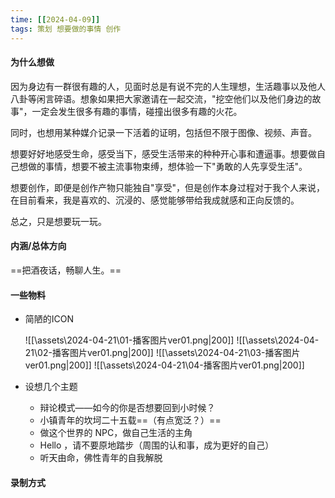 ```yaml
---
time: [[2024-04-09]]
tags: 策划 想要做的事情 创作
---
```


#### 为什么想做
因为身边有一群很有趣的人，见面时总是有说不完的人生理想，生活趣事以及他人八卦等闲言碎语。想象如果把大家邀请在一起交流，"挖空他们以及他们身边的故事"，一定会发生很多有趣的事情，碰撞出很多有趣的火花。

同时，也想用某种媒介记录一下活着的证明，包括但不限于图像、视频、声音。

想要好好地感受生命，感受当下，感受生活带来的种种开心事和遭逼事。想要做自己想做的事情，想要不被主流事物束缚，想体验一下"勇敢的人先享受生活"。

想要创作，即便是创作产物只能独自"享受"，但是创作本身过程对于我个人来说，在目前看来，我是喜欢的、沉浸的、感觉能够带给我成就感和正向反馈的。

总之，只是想要玩一玩。

#### 内涵/总体方向
==把酒夜话，畅聊人生。==


#### 一些物料
-  简陋的ICON

	![[\assets\2024-04-21\01-播客图片ver01.png|200]]  ![[\assets\2024-04-21\02-播客图片ver01.png|200]]  ![[\assets\2024-04-21\03-播客图片ver01.png|200]]
	![[\assets\2024-04-21\04-播客图片ver01.png|200]]

- 设想几个主题
  -  辩论模式——如今的你是否想要回到小时候？
  -  小镇青年的坎坷二十五载==（有点宽泛？）==
  -  做这个世界的 NPC，做自己生活的主角
  -  Hello ，请不要原地踏步（周围的认和事，成为更好的自己）
  -  听天由命，佛性青年的自我解脱

#### 录制方式